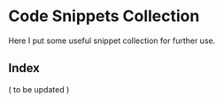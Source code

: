 # Code Snippets Collection

Here I put some useful snippet collection for further use.

## Index

( to be updated )
